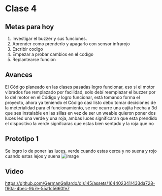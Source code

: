 # Clase 4 
## Metas para hoy

1. Investigar el buzzer y sus funciones.
1. Aprender como  prenderlo y apagarlo con sensor infrarojo
1. Escribir codigo
1. Empezar a probar cambios en el codígo
1. Replantearse funcion
## Avances
El Código planeado en las clases pasadas logro funcionar, eso si el motor vibrados fue remplazado por facilidad, solo debí reemplazar el buzzer por lo del motor en el Código y logro funcionar, está tomando forma el proyecto, ahora ya teniendo el Código casi listo debo tomar decisiones de la meterialidad para el funcionamiento, se me ocurre una cajita hecha a 3d que sea instalable en las sillas en vez de ser un weable quieron poner dos luces led una verde y una roja, ambas luces significaran que esta prendido el dispositivo la verde signifcaras que estas bien sentado y la roja que no 
## Prototipo 1
Se logro lo de poner las luces, verde cuando estas cerca y no suena y rojo cuando estas lejos y suena
![image](https://github.com/GermanGallardo/dis145/assets/164402341/f372f517-3cf1-4ea0-8473-c15d3e85bf29)
## Video 


https://github.com/GermanGallardo/dis145/assets/164402341/433da728-f60a-4bec-9b7e-55a1c5660fe7

